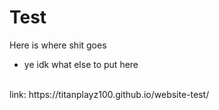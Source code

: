 # Test
Here is where shit goes
- ye idk what else to put here
<br>
link: https://titanplayz100.github.io/website-test/
